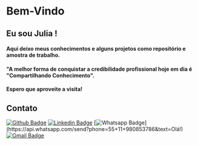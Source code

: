 # Bem-Vindo
## Eu sou Julia !
 #### Aqui deixo meus conhecimentos e alguns projetos como repositório e amostra de trabalho.
 #### "A melhor forma de conquistar a credibilidade profissional hoje em dia é "Compartilhando Conhecimento".
 #### Espero que aproveite a visita!
## Contato
[![Github Badge](https://img.shields.io/badge/-Github-000?style=flat-square&logo=Github&logoColor=white&link=https://github.com/jbonifacio92)](https://github.com/jbonifacio92)
[![Linkedin Badge](https://img.shields.io/badge/-LinkedIn-blue?style=flat-square&logo=Linkedin&logoColor=white&link=https://br.linkedin.com/in/jmrbonifacio?trk=public_profile_browsemap)](https://br.linkedin.com/in/jmrbonifacio?trk=public_profile_browsemap)
[![Whatsapp Badge](https://img.shields.io/badge/-Whatsapp-4CA143?style=flat-square&labelColor=4CA143&logo=whatsapp&logoColor=white&link=https://api.whatsapp.com/send?phone=55+11+946367105&text=Olá!)](https://api.whatsapp.com/send?phone=55+11+980853786&text=Olá!)
[![Gmail Badge](https://img.shields.io/badge/-Gmail-c14438?style=flat-square&logo=Gmail&logoColor=white&link=mailto:nicolasalvesdeoliveira016@gmail.com
)](mailto:jbonifacio@montana.com.br
)
